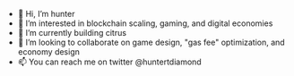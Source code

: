 - 👋 Hi, I’m hunter
- 👀 I’m interested in blockchain scaling, gaming, and digital economies
- 🌱 I’m currently building citrus
- 💞️ I’m looking to collaborate on game design, "gas fee" optimization, and economy design
- 📫 You can reach me on twitter @huntertdiamond

